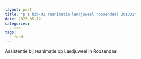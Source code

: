 ```yaml
---
layout: post
title: "p 1 bzb-02 reanimatie landjuweel roosendaal 201331"
date: 2025-05-12
categories: 
  - rss
tags: 
  - feed
---
```


Assistentie bij reanimatie op Landjuweel in Roosendaal
